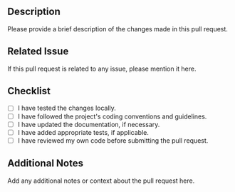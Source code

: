 ## Description

Please provide a brief description of the changes made in this pull request.

## Related Issue

If this pull request is related to any issue, please mention it here.

## Checklist

- [ ] I have tested the changes locally.
- [ ] I have followed the project's coding conventions and guidelines.
- [ ] I have updated the documentation, if necessary.
- [ ] I have added appropriate tests, if applicable.
- [ ] I have reviewed my own code before submitting the pull request.

## Additional Notes

Add any additional notes or context about the pull request here.
